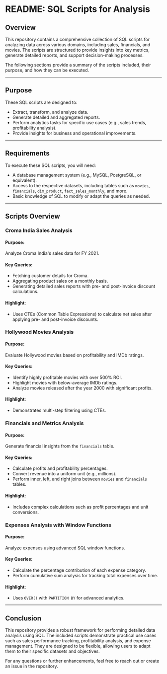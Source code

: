 # README: SQL Scripts for Analysis

## Overview
This repository contains a comprehensive collection of SQL scripts for analyzing data across various domains, including sales, financials, and movies. The scripts are structured to provide insights into key metrics, generate detailed reports, and support decision-making processes.

The following sections provide a summary of the scripts included, their purpose, and how they can be executed.

---

## Purpose
These SQL scripts are designed to:
- Extract, transform, and analyze data.
- Generate detailed and aggregated reports.
- Perform analytics tasks for specific use cases (e.g., sales trends, profitability analysis).
- Provide insights for business and operational improvements.

---

## Requirements
To execute these SQL scripts, you will need:
- A database management system (e.g., MySQL, PostgreSQL, or equivalent).
- Access to the respective datasets, including tables such as `movies`, `financials`, `dim_product`, `fact_sales_monthly`, and more.
- Basic knowledge of SQL to modify or adapt the queries as needed.

---

## Scripts Overview

### Croma India Sales Analysis
#### Purpose:
Analyze Croma India's sales data for FY 2021.

#### Key Queries:
- Fetching customer details for Croma.
- Aggregating product sales on a monthly basis.
- Generating detailed sales reports with pre- and post-invoice discount calculations.

#### Highlight:
- Uses CTEs (Common Table Expressions) to calculate net sales after applying pre- and post-invoice discounts.

### Hollywood Movies Analysis
#### Purpose:
Evaluate Hollywood movies based on profitability and IMDb ratings.

#### Key Queries:
- Identify highly profitable movies with over 500% ROI.
- Highlight movies with below-average IMDb ratings.
- Analyze movies released after the year 2000 with significant profits.

#### Highlight:
- Demonstrates multi-step filtering using CTEs.

### Financials and Metrics Analysis
#### Purpose:
Generate financial insights from the `financials` table.

#### Key Queries:
- Calculate profits and profitability percentages.
- Convert revenue into a uniform unit (e.g., millions).
- Perform inner, left, and right joins between `movies` and `financials` tables.

#### Highlight:
- Includes complex calculations such as profit percentages and unit conversions.

### Expenses Analysis with Window Functions
#### Purpose:
Analyze expenses using advanced SQL window functions.

#### Key Queries:
- Calculate the percentage contribution of each expense category.
- Perform cumulative sum analysis for tracking total expenses over time.

#### Highlight:
- Uses `OVER()` with `PARTITION BY` for advanced analytics.

---

## Conclusion
This repository provides a robust framework for performing detailed data analysis using SQL. The included scripts demonstrate practical use cases such as sales performance tracking, profitability analysis, and expense management. They are designed to be flexible, allowing users to adapt them to their specific datasets and objectives.

For any questions or further enhancements, feel free to reach out or create an issue in the repository.

